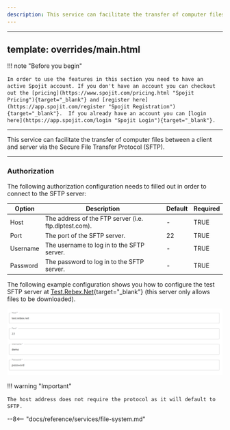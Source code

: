 ```yaml
---
description: This service can facilitate the transfer of computer files between a client and server via the Secure File Transfer Protocol (SFTP). This SFTP service can be added to your workflow and connect and share data with other services.
---
```

---
template: overrides/main.html
---
!!! note "Before you begin" 

    In order to use the features in this section you need to have an active Spojit account. If you don't have an account you can checkout out the [pricing](https://www.spojit.com/pricing.html "Spojit Pricing"){target="_blank"} and [register here](https://app.spojit.com/register "Spojit Registration"){target="_blank"}.  If you already have an account you can [login here](https://app.spojit.com/login "Spojit Login"){target="_blank"}.
___

This service can facilitate the transfer of computer files between a client and server via the Secure File Transfer Protocol (SFTP).
___
### Authorization

The following authorization configuration needs to filled out in order to connect to the SFTP server:

| Option | Description | Default | Required |
| ----------- | ----------- | ----------- | ----------- |
| Host | The address of the FTP server (i.e. ftp.dlptest.com). | - | TRUE |
| Port | The port of the SFTP server. | 22 | TRUE |
| Username | The username to log in to the SFTP server. | - | TRUE |
| Password | The password to log in to the SFTP server. | - | TRUE |

The following example configuration shows you how to configure the test SFTP server at [Test.Rebex.Net](https://test.rebex.net/){target="_blank"} (this server only allows files to be downloaded).

![SFTP Authorization Configuration](/assets/images/services/sftp-service/authorization-configuration.png "SFTP Authorization Configuration")

!!! warning "Important"

    The host address does not require the protocol as it will default to SFTP.

--8<-- "docs/reference/services/file-system.md"